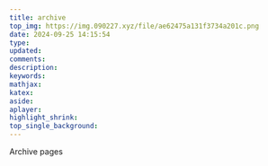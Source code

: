 ```yaml
---
title: archive
top_img: https://img.090227.xyz/file/ae62475a131f3734a201c.png
date: 2024-09-25 14:15:54
type:
updated:
comments:
description:
keywords:
mathjax:
katex:
aside:
aplayer:
highlight_shrink:
top_single_background:
---
```

Archive pages